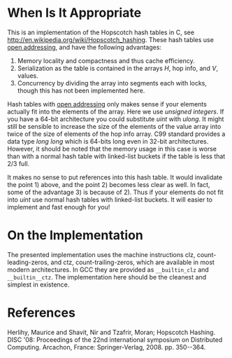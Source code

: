 # When Is It Appropriate #

This is an implementation of the Hopscotch hash tables in C, see http://en.wikipedia.org/wiki/Hopscotch_hashing. These hash tables use [open addressing](http://en.wikipedia.org/wiki/Hash_table#Open_addressing), and have the following advantages:
  1. Memory locality and compactness and thus cache efficiency.
  1. Serialization as the table is contained in the arrays _H_, hop info, and _V_, values.
  1. Concurrency by dividing the array into segments each with locks, though this has not been implemented here.

Hash tables with [open addressing](http://en.wikipedia.org/wiki/Hash_table#Open_addressing) only makes sense if your elements actually fit into the elements of the array. Here we use _unsigned integers_. If you have a 64-bit architecture you could substitute _uint_ with _ulong_. It might still be sensible to increase the size of the elements of the value array into twice of the size of elements of the hop info array. C99 standard provides a data type _long long_ which is 64-bits long even in 32-bit architectures. However, it should be noted that the memory usage in this case is worse than with a normal hash table with linked-list buckets if the table is less that 2/3 full.

It makes no sense to put references into this hash table. It would invalidate the point 1) above, and the point 2) becomes less clear as well. In fact, some of the advantage 3) is because of 2). Thus if your elements do not fit into _uint_ use normal hash tables with linked-list buckets. It will easier to implement and fast enough for you!

# On the Implementation #

The presented implementation uses the machine instructions clz, count-leading-zeros, and ctz, count-trailing-zeros, which are available in most modern architectures. In GCC they are provided as `__builtin_clz` and `__builtin__ctz`. The implementation here should be the cleanest and simplest in existence.


# References #

Herlihy, Maurice and Shavit, Nir and Tzafrir, Moran;
Hopscotch Hashing. DISC '08: Proceedings of the 22nd international
symposium on Distributed Computing. Arcachon, France:
Springer-Verlag, 2008. pp. 350--364.
